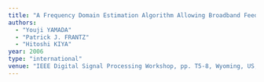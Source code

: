 ```yaml
---
title: "A Frequency Domain Estimation Algorithm Allowing Broadband Feedforward Active Noise Control Systems"
authors:
  - "Youji YAMADA"
  - "Patrick J. FRANTZ"
  - "Hitoshi KIYA"
year: 2006
type: "international"
venue: "IEEE Digital Signal Processing Workshop, pp. T5-8, Wyoming, US, 2006-09-26."
---
```

